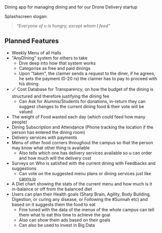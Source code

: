 Dining app for managing dining and for our Drone Delivery startup

Splashscreen slogan:

> _"Everyone of u is hungry, except whom I feed"_

## Planned Features

- Weekly Menu of all Halls
- "AnyDIning" system for others to take
	- Dive deep into how that system works
	- Categorise as free and paid  dinings 
	- Upon "taken", the claimer sends a request to the diner, if he agrees, he sets the payment (0-20 rs) the claimer has to pay to proceed with his dining  
- 🪄 Cost Database for Transparency, on how the budget of the dining is structured and therefore justifying the dining fee 
	- Can Ask for Alumnis/Students for donations, in-return they can suggest changes to the current dining food & their vote will be valued 
- The weight of Food wasted each day (which could feed how many people)
- Dining Subscription and Attendance (Phone tracking the location if the person has entered the dining room)
- Delivery services with payments 
- Menu of other food corners throughout the campus so that the person may know what other thing is available 
	- Also tells which one has delivery services available so u can order and how much will the delivery cost 
- Surveys on Who is satisfied with the current dining with Feedbacks and suggestions
	- Can vote on the suggested menu plans or dining services just like [canny.io](https://canny.io)
- A Diet chart showing the stats of the current menu and how much is it in-balance or off from the balanced diet 
- Users can plan their Health goals (Sharp Brain, Agility, Body Building, Digestion, or curing any disease, or Following the #Sunnah etc) and based on it suggests them the food to eat
	- Fine tuned with the data of the menus of the whole campus can tell them what to eat this time to achieve the goal 
	- Also can show them ads based on their goals 
	- Can also be used to invest in Big Data 
